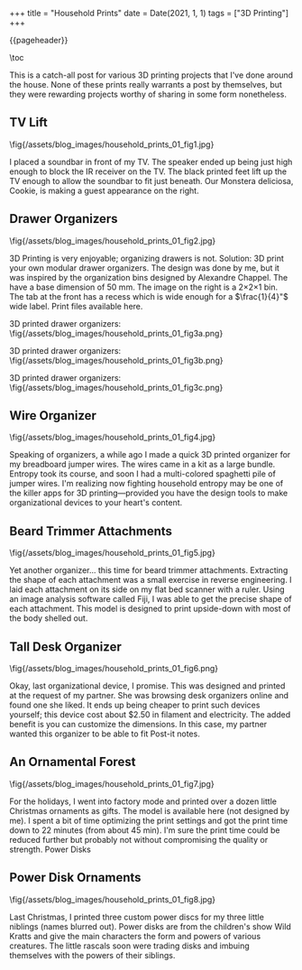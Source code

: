 +++
title = "Household Prints"
date = Date(2021, 1, 1)
tags = ["3D Printing"]
+++

{{pageheader}}

\toc

This is a catch-all post for various 3D printing projects that I've done around the house. None of these prints really warrants a post by themselves, but they were rewarding projects worthy of sharing in some form nonetheless.

## TV Lift

<!-- {{postfig 1 "3D printed TV lift feet" 100}} -->
\fig{/assets/blog_images/household_prints_01_fig1.jpg}

I placed a soundbar in front of my TV. The speaker ended up being just high enough to block the IR receiver on the TV. The black printed feet lift up the TV enough to allow the soundbar to fit just beneath. Our Monstera deliciosa, Cookie, is making a guest appearance on the right.

## Drawer Organizers

<!-- {{postfig 2 "3D printed drawer organizers"}} -->
\fig{/assets/blog_images/household_prints_01_fig2.jpg}

3D Printing is very enjoyable; organizing drawers is not. Solution: 3D print your own modular drawer organizers. The design was done by me, but it was inspired by the organization bins designed by Alexandre Chappel. The have a base dimension of 50 mm. The image on the right is a 2×2×1 bin. The tab at the front has a recess which is wide enough for a $\frac{1}{4}"$ wide label. Print files available here.

3D printed drawer organizers:
\fig{/assets/blog_images/household_prints_01_fig3a.png}

3D printed drawer organizers:
\fig{/assets/blog_images/household_prints_01_fig3b.png}

3D printed drawer organizers:
\fig{/assets/blog_images/household_prints_01_fig3c.png}

<!-- ~~~ 
<div class="figgrid">
~~~
{{postfig 3a "3D printed drawer organizers"}}
{{postfig 3b "3D printed drawer organizers"}}
{{postfig 3c "3D printed drawer organizers"}}
~~~ 
</div>
~~~ -->

## Wire Organizer

<!-- {{postfig 4 "3D printed jumper wire organizer"}} -->
\fig{/assets/blog_images/household_prints_01_fig4.jpg}

Speaking of organizers, a while ago I made a quick 3D printed organizer for my breadboard jumper wires. The wires came in a kit as a large bundle. Entropy took its course, and soon I had a multi-colored spaghetti pile of jumper wires. I'm realizing now fighting household entropy may be one of the killer apps for 3D printing—provided you have the design tools to make organizational devices to your heart's content.

## Beard Trimmer Attachments

<!-- {{postfig 5 "3D printed organizer for beard trimmer attachments"}} -->
\fig{/assets/blog_images/household_prints_01_fig5.jpg}

Yet another organizer... this time for beard trimmer attachments. Extracting the shape of each attachment was a small exercise in reverse engineering. I laid each attachment on its side on my flat bed scanner with a ruler. Using an image analysis software called Fiji, I was able to get the precise shape of each attachment. This model is designed to print upside-down with most of the body shelled out.

## Tall Desk Organizer

<!-- {{postfig 6 "3D printed tall desk organizer"}} -->
\fig{/assets/blog_images/household_prints_01_fig6.png}

Okay, last organizational device, I promise. This was designed and printed at the request of my partner. She was browsing desk organizers online and found one she liked. It ends up being cheaper to print such devices yourself; this device cost about \$2.50 in filament and electricity. The added benefit is you can customize the dimensions. In this case, my partner wanted this organizer to be able to fit Post-it notes.

## An Ornamental Forest

<!-- {{postfig 7 "3D printed Christmas ornaments"}} -->
\fig{/assets/blog_images/household_prints_01_fig7.jpg}

For the holidays, I went into factory mode and printed over a dozen little Christmas ornaments as gifts. The model is available here (not designed by me). I spent a bit of time optimizing the print settings and got the print time down to 22 minutes (from about 45 min). I'm sure the print time could be reduced further but probably not without compromising the quality or strength.
Power Disks

## Power Disk Ornaments

<!-- {{postfig 8 "3D printed Christmas ornaments for kids" 100}} -->
\fig{/assets/blog_images/household_prints_01_fig8.jpg}

Last Christmas, I printed three custom power discs for my three little niblings (names blurred out). Power disks are from the children's show Wild Kratts and give the main characters the form and powers of various creatures. The little rascals soon were trading disks and imbuing themselves with the powers of their siblings.

<!-- TODO: -->
<!-- ## Gallery

{{gallery [1,2,3,4,5,6,7,8] 620}} -->